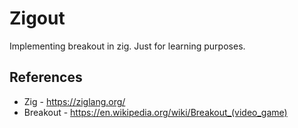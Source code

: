 # Zigout

Implementing breakout in zig. Just for learning purposes.

## References

- Zig - https://ziglang.org/
- Breakout - https://en.wikipedia.org/wiki/Breakout_(video_game)
